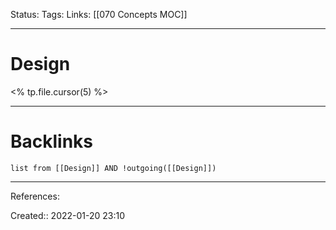 Status: 
Tags: 
Links: [[070 Concepts MOC]]
___
# Design
<% tp.file.cursor(5) %>
___
# Backlinks
```dataview
list from [[Design]] AND !outgoing([[Design]])
```
___
References:

Created:: 2022-01-20 23:10
